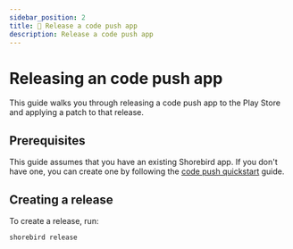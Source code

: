 ```yaml
---
sidebar_position: 2
title: 🚢 Release a code push app
description: Release a code push app
---
```


# Releasing an code push app

This guide walks you through releasing a code push app to the Play Store and applying a patch to that release.

## Prerequisites

This guide assumes that you have an existing Shorebird app. If you don't have one, you can create one by following the [code push quickstart](../code-push-quickstart/) guide.

## Creating a release

To create a release, run:

```sh
shorebird release
```

